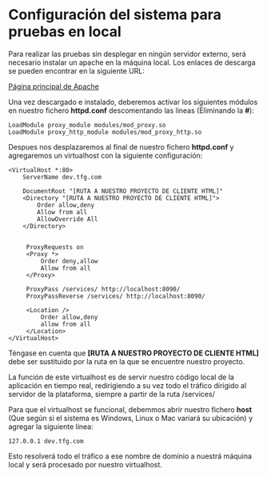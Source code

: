 Configuración del sistema para pruebas en local
==============================================
Para realizar las pruebas sin desplegar en ningún servidor externo, será necesario instalar un apache en la máquina local.
Los enlaces de descarga se pueden encontrar en la siguiente URL:

[Página principal de Apache](http://httpd.apache.org/)

Una vez descargado e instalado, deberemos activar los siguientes módulos en nuestro fichero __httpd.conf__ descomentando las lineas (Eliminando la __#__):

    LoadModule proxy_module modules/mod_proxy.so
    LoadModule proxy_http_module modules/mod_proxy_http.so

Despues nos desplazaremos al final de nuestro fichero __httpd.conf__ y agregaremos un virtualhost con la siguiente configuración:


    <VirtualHost *:80>
        ServerName dev.tfg.com

        DocumentRoot "[RUTA A NUESTRO PROYECTO DE CLIENTE HTML]"
        <Directory "[RUTA A NUESTRO PROYECTO DE CLIENTE HTML]">
            Order allow,deny
            Allow from all
            AllowOverride All
        </Directory>
        
        
         ProxyRequests on
         <Proxy *>
             Order deny,allow
             Allow from all
         </Proxy>
        
         ProxyPass /services/ http://localhost:8090/
         ProxyPassReverse /services/ http://localhost:8090/
        
         <Location />
             Order allow,deny
             allow from all
         </Location>
    </VirtualHost>
    
Téngase en cuenta que __[RUTA A NUESTRO PROYECTO DE CLIENTE HTML]__ debe ser sustituido por la ruta en la que se encuentre nuestro proyecto.

La función de este virtualhost es de servir nuestro código local de la aplicación en tiempo real, redirigiendo a su vez 
todo el tráfico dirigido al servidor de la plataforma, siempre a partir de la ruta /services/

Para que el virtualhost se funcional, debemmos abrir nuestro fichero __host__ (Que según si el sistema es Windows, Linux 
o Mac variará su ubicación) y agregar la siguiente línea:

    127.0.0.1 dev.tfg.com
    
Esto resolverá todo el tráfico a ese nombre de dominio a nuestrá máquina local y será procesado por nuestro virtualhost.




